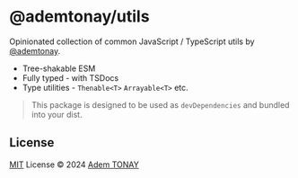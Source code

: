 # @ademtonay/utils

Opinionated collection of common JavaScript / TypeScript utils by [@ademtonay](https://github.com/ademtonay).

- Tree-shakable ESM
- Fully typed - with TSDocs
- Type utilities - `Thenable<T>` `Arrayable<T>` etc.

> This package is designed to be used as `devDependencies` and bundled into your dist.

## License

[MIT](./LISENCE) License &copy; 2024 [Adem TONAY](https://github.com/ademtonay)
